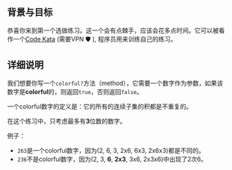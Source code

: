## 背景与目标

恭喜你来到第一个选做练习。这一个会有点棘手，应该会花多点时间。它可以被看作一个[Code Kata](http://en.wikipedia.org/wiki/Kata_%28programming%29) (需要VPN 🛡 ), 程序员用来训练自己的练习。

## 详细说明

我们想要你写一个`colorful?`方法（method），它需要一个数字作为参数，如果该数字是**colorful**的，则返回`true`，否则返回`false`。

一个colorful数字的定义是：它的所有的连续子集的积都是不重复的。

在这个练习中，只考虑最多有**3**位数的数字。

例子：

- `263`是一个colorful数字，因为(2, 6, 3, 2x6, 6x3, 2x6x3)都是不同的。
- `236`不是colorful数字，因为(2, 3, **6**, **2x3**, 3x6, 2x3x6)中出现了2次6。
